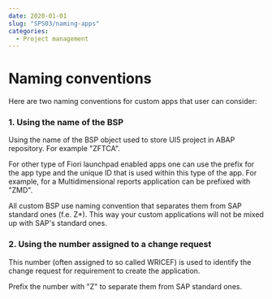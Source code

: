 ```yaml
---
date: 2020-01-01
slug: "SPS03/naming-apps"
categories:
  - Project management
---
```

# Naming conventions

Here are two naming conventions for custom apps that user can consider:

<!-- more -->

### 1. Using the name of the BSP 

Using the name of the BSP object used to store UI5 project in ABAP repository. For example "ZFTCA". 

For other type of Fiori launchpad enabled apps one can use the prefix for the app type and the unique ID that is used within this type of the app. For example, for a Multidimensional reports application can be prefixed with "ZMD".

All custom BSP use naming convention that separates them from SAP standard ones (f.e. Z*). This way your custom applications will not be mixed up with SAP's standard ones.

### 2. Using the number assigned to a change request 

This number (often assigned to so called WRICEF) is used to identify the change request for requirement to create the application.

Prefix the number with "Z" to separate them from SAP standard ones.